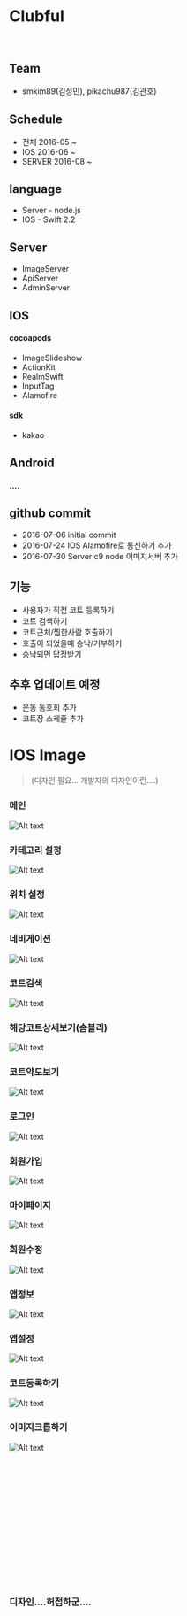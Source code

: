 # Clubful
<br>

## Team
* smkim89(김성민), pikachu987(김관호)

## Schedule
* 전체 2016-05 ~
* IOS 2016-06 ~
* SERVER 2016-08 ~

## language
* Server - node.js
* IOS - Swift 2.2

## Server
* ImageServer
* ApiServer
* AdminServer


## IOS

#### cocoapods
* ImageSlideshow
* ActionKit
* RealmSwift
* InputTag
* Alamofire

#### sdk
* kakao


## Android

#### ....



## github commit
* 2016-07-06 initial commit
* 2016-07-24 IOS Alamofire로 통신하기 추가
* 2016-07-30 Server c9 node 이미지서버 추가


## 기능
* 사용자가 직접 코트 등록하기
* 코트 검색하기
* 코트근처/찜한사람 호출하기
* 호출이 되었을때 승낙/거부하기
* 승낙되면 답장받기

## 추후 업데이트 예정
* 운동 동호회 추가
* 코트장 스케쥴 추가






# IOS Image
> (디자인 필요... 개발자의 디자인이란....)

### 메인<br>
![Alt text](./mdImages/01.png)
<br>
### 카테고리 설정<br>
![Alt text](./mdImages/02.png)
<br>
### 위치 설정<br>
![Alt text](./mdImages/03.png)
<br>
### 네비게이션<br>
![Alt text](./mdImages/04.png)
<br>
### 코트검색<br>
![Alt text](./mdImages/05.png)
<br>
### 해당코트상세보기(솜블리)<br>
![Alt text](./mdImages/06.png)
<br>
### 코트약도보기<br>
![Alt text](./mdImages/07.png)
<br>
### 로그인<br>
![Alt text](./mdImages/08.png)
<br>
### 회원가입<br>
![Alt text](./mdImages/09.png)
<br>
### 마이페이지<br>
![Alt text](./mdImages/10.png)
<br>
### 회원수정<br>
![Alt text](./mdImages/11.png)
<br>
### 앱정보<br>
![Alt text](./mdImages/12.png)
<br>
### 앱설정<br>
![Alt text](./mdImages/13.png)
<br>
### 코트등록하기<br>
![Alt text](./mdImages/14.png)
<br>
### 이미지크롭하기<br>
![Alt text](./mdImages/15.png)
<br>





<br><br><br><br><br><br><br><br><br><br><br><br><br>
### 디자인....허접하군....
